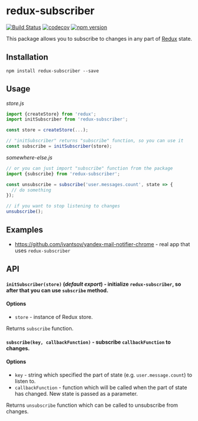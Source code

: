 # redux-subscriber

[![Build Status](https://travis-ci.org/ivantsov/redux-subscriber.svg?branch=master)](https://travis-ci.org/ivantsov/redux-subscriber)
[![codecov](https://codecov.io/gh/ivantsov/redux-subscriber/branch/master/graph/badge.svg)](https://codecov.io/gh/ivantsov/redux-subscriber)
[![npm version](https://badge.fury.io/js/redux-subscriber.svg)](https://badge.fury.io/js/redux-subscriber)

This package allows you to subscribe to changes in any part of [Redux](https://github.com/reactjs/redux) state.

## Installation

`npm install redux-subscriber --save`

## Usage

_store.js_

```js
import {createStore} from 'redux';
import initSubscriber from 'redux-subscriber';

const store = createStore(...);

// "initSubscriber" returns "subscribe" function, so you can use it
const subscribe = initSubscriber(store);
```

_somewhere-else.js_

```js
// or you can just import "subscribe" function from the package
import {subscribe} from 'redux-subscriber';

const unsubscribe = subscribe('user.messages.count', state => {
  // do something
});

// if you want to stop listening to changes
unsubscribe();
```

## Examples

- https://github.com/ivantsov/yandex-mail-notifier-chrome - real app that uses `redux-subscriber`

## API

#### `initSubscriber(store)` (_default export_) - initialize `redux-subscriber`, so after that you can use `subscribe` method.

#### Options

- `store` - instance of Redux store.

Returns `subscribe` function.

#### `subscribe(key, callbackFunction)` - subscribe `callbackFunction` to changes.

#### Options

- `key` - string which specified the part of state (e.g. `user.message.count`) to listen to.
- `callbackFunction` - function which will be called when the part of state has changed. New state is passed as a parameter.

Returns `unsubscribe` function which can be called to unsubscribe from changes.

